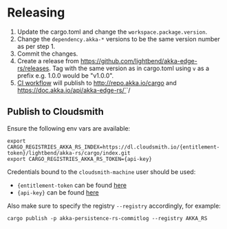 # Releasing

1. Update the cargo.toml and change the `workspace.package.version`.
2. Change the `dependency.akka-*` versions to be the same version number as per step 1.
3. Commit the changes.
4. Create a release from https://github.com/lightbend/akka-edge-rs/releases. Tag with the same version as in cargo.toml
   using `v` as a prefix e.g. 1.0.0 would be "v1.0.0".
5. [CI workflow](https://github.com/lightbend/akka-edge-rs/actions/workflows/publish.yml) will publish to
   http://repo.akka.io/cargo and https://doc.akka.io/api/akka-edge-rs/`<version>`/

## Publish to Cloudsmith
Ensure the following env vars are available:
```
export CARGO_REGISTRIES_AKKA_RS_INDEX=https://dl.cloudsmith.io/{entitlement-token}/lightbend/akka-rs/cargo/index.git
export CARGO_REGISTRIES_AKKA_RS_TOKEN={api-key}
```

Credentials bound to the `cloudsmith-machine` user should be used:
- `{entitlement-token` can be found [here](https://cloudsmith.io/~lightbend/repos/akka-rs/entitlements/)
- `{api-key}` can be found [here](https://cloudsmith.io/user/settings/api/)

Also make sure to specify the registry `--registry` accordingly, for example:
```
cargo publish -p akka-persistence-rs-commitlog --registry AKKA_RS
```
